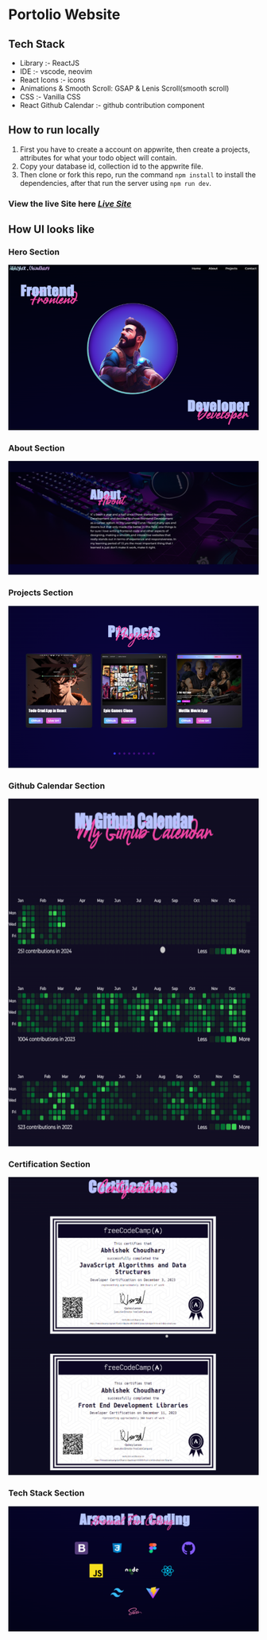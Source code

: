 # Portolio Website

## Tech Stack

- Library :- ReactJS
- IDE :- vscode, neovim
- React Icons :- icons
- Animations & Smooth Scroll: GSAP & Lenis Scroll(smooth scroll)
- CSS :- Vanilla CSS
- React Github Calendar :- github contribution component

## How to run locally

1. First you have to create a account on appwrite, then create a projects, attributes for what your todo object will contain.
2. Copy your database id, collection id to the appwrite file.
3. Then clone or fork this repo, run the command `npm install` to install the dependencies, after that run the server using `npm run dev`.

### View the live Site here <ins>_[Live Site](https://abhishek-choudhary-portfolio-nu.vercel.app)_</ins>

## How UI looks like

### Hero Section

![Hero Section](./public/website/main-section.png)

### About Section

![About Section](./public/website/about-section.png)

### Projects Section

![Projects Section](./public/website/projects-section.png)

### Github Calendar Section

<div align="center">
        <img width="700" height="700" src="./public/website/github-calendar.png" alt="Github Calendar" />
</div>

### Certification Section

<!-- ![Certification Section](./public/website/certifications.png) -->

<div align="center">
        <img width="600" height="600" src="./public/website/certifications.png" alt="certifications" />
</div>

### Tech Stack Section

<div style="margin-left: auto; margin-right: auto">
    <img style="margin-left: auto; margin-right: auto" src="./public/website/arsenal-section.png" alt="Tech Stack"></img>
</div>
